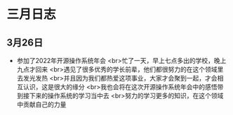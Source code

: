 # 三月日志
## 3月26日
+ 参加了2022年开源操作系统年会
<br\>忙了一天，早上七点多出的学校，晚上九点才回来
<br\>遇见了很多优秀的学长前辈，他们都很努力的在这个领域里去发光发热
<br\>并且因为我们都热爱这项事业，大家才会聚到一起，才会相互认识，这是很大的缘分
<br\>我也会将在这次开源操作系统年会中的感悟带到接下来的操作系统的学习当中去
<br\>努力的学习更多的知识，在这个领域中贡献自己的力量
